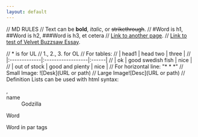 ```yaml
---
layout: default
---
```

// MD RULES
// Text can be **bold**, _italic_, or ~~strikethrough~~.
// #Word is h1, ##Word is h2, ###Word is h3, et cetera
// [Link to another page](./writing/testing/another-page.html).
// [Link to test of Velvet Buzzsaw Essay](./writing/professional/velvetbuzzsaw.html).

// * is for UL
// 1., 2., 3. for OL
// For tables: 
// | head1        | head two          | three |
// |:-------------|:------------------|:------|
// | ok           | good swedish fish | nice  |
// | out of stock | good and plenty   | nice  |
// For horizontal line: "* * *"
// Small Image: ![Desk](URL or path)
// Large Image![Desc](URL or path)
// Definition Lists can be used with html syntax: <dl>, <dt>name</dt><dd>Godzilla</dd></dl>

Word
<p>Word in par tags</p>